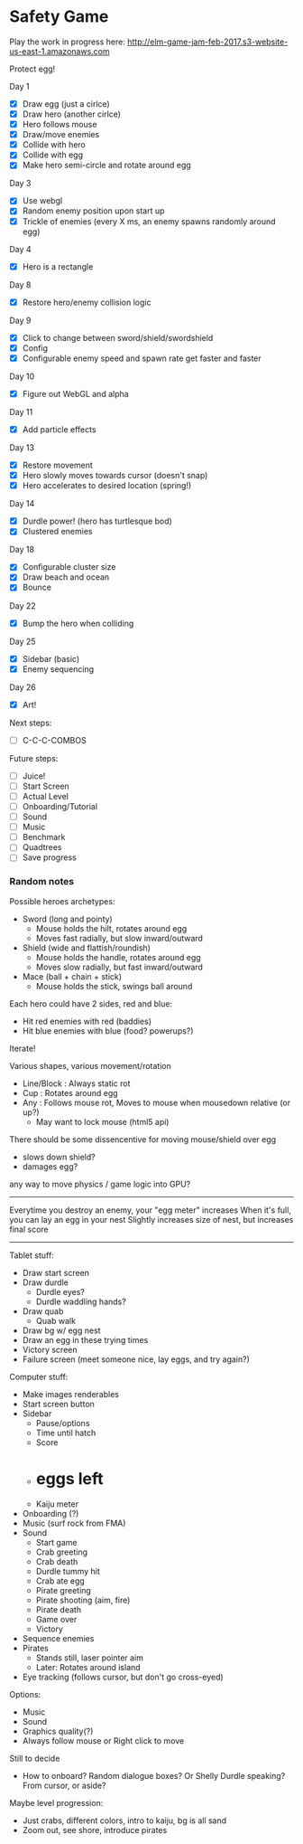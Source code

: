 # Safety Game

Play the work in progress here: http://elm-game-jam-feb-2017.s3-website-us-east-1.amazonaws.com

Protect egg!

Day 1
- [x] Draw egg (just a cirlce)
- [x] Draw hero (another cirlce)
- [x] Hero follows mouse
- [x] Draw/move enemies
- [x] Collide with hero
- [x] Collide with egg
- [x] Make hero semi-circle and rotate around egg

Day 3
- [x] Use webgl
- [x] Random enemy position upon start up
- [x] Trickle of enemies (every X ms, an enemy spawns randomly around egg)

Day 4
- [x] Hero is a rectangle

Day 8
- [x] Restore hero/enemy collision logic

Day 9
- [x] Click to change between sword/shield/swordshield
- [x] Config
- [x] Configurable enemy speed and spawn rate get faster and faster

Day 10
- [x] Figure out WebGL and alpha

Day 11
- [x] Add particle effects

Day 13
- [x] Restore movement
- [x] Hero slowly moves towards cursor (doesn't snap)
- [x] Hero accelerates to desired location (spring!)

Day 14
- [x] Durdle power! (hero has turtlesque bod)
- [x] Clustered enemies

Day 18
- [x] Configurable cluster size
- [x] Draw beach and ocean
- [x] Bounce

Day 22
- [x] Bump the hero when colliding

Day 25
- [x] Sidebar (basic)
- [x] Enemy sequencing

Day 26
- [x] Art!

Next steps:
- [ ] C-C-C-COMBOS

Future steps:
- [ ] Juice!
- [ ] Start Screen
- [ ] Actual Level
- [ ] Onboarding/Tutorial
- [ ] Sound
- [ ] Music
- [ ] Benchmark
- [ ] Quadtrees
- [ ] Save progress

### Random notes

Possible heroes archetypes:
- Sword (long and pointy)
  - Mouse holds the hilt, rotates around egg
  - Moves fast radially, but slow inward/outward
- Shield (wide and flattish/roundish)
  - Mouse holds the handle, rotates around egg
  - Moves slow radially, but fast inward/outward
- Mace (ball + chain + stick)
  - Mouse holds the stick, swings ball around

Each hero could have 2 sides, red and blue:
- Hit red enemies with red (baddies)
- Hit blue enemies with blue (food? powerups?)

Iterate!

Various shapes, various movement/rotation

- Line/Block : Always static rot
- Cup : Rotates around egg
- Any : Follows mouse rot, Moves to mouse when mousedown relative (or up?)
  - May want to lock mouse (html5 api)

There should be some dissencentive for moving mouse/shield over egg
- slows down shield?
- damages egg?

any way to move physics / game logic into GPU?

---

Everytime you destroy an enemy, your "egg meter" increases
When it's full, you can lay an egg in your nest
Slightly increases size of nest, but increases final score

---

Tablet stuff:
- Draw start screen
- Draw durdle
  - Durdle eyes?
  - Durdle waddling hands?
- Draw quab
  - Quab walk
- Draw bg w/ egg nest
- Draw an egg in these trying times
- Victory screen
- Failure screen (meet someone nice, lay eggs, and try again?)

Computer stuff:
- Make images renderables
- Start screen button
- Sidebar
  - Pause/options
  - Time until hatch
  - Score
  - # eggs left
  - Kaiju meter
- Onboarding (?)
- Music (surf rock from FMA)
- Sound
  - Start game
  - Crab greeting
  - Crab death
  - Durdle tummy hit
  - Crab ate egg
  - Pirate greeting
  - Pirate shooting (aim, fire)
  - Pirate death
  - Game over
  - Victory
- Sequence enemies
- Pirates
  - Stands still, laser pointer aim
  - Later: Rotates around island
- Eye tracking (follows cursor, but don't go cross-eyed)

Options:
- Music
- Sound
- Graphics quality(?)
- Always follow mouse or Right click to move

Still to decide
- How to onboard? Random dialogue boxes? Or Shelly Durdle speaking? From cursor, or aside?

Maybe level progression:
- Just crabs, different colors, intro to kaiju, bg is all sand
- Zoom out, see shore, introduce pirates
